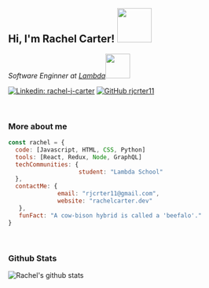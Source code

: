 <h2> Hi, I'm Rachel Carter! <img src="https://media.giphy.com/media/bcKmIWkUMCjVm/giphy.gif" width="70" ></h2>

<p><em>Software Enginner at <a href="https://lambdaschool.com/">Lambda</a><img src="https://media.giphy.com/media/MeJgB3yMMwIaHmKD4z/giphy.gif" width="50"> 
</em></p>

[![Linkedin: rachel-j-carter](https://img.shields.io/badge/-racheljcarter-blue?style=flat-square&logo=Linkedin&logoColor=white&link=https://www.linkedin.com/in/rachel-j-carter/)](https://www.linkedin.com/in/rachel-j-carter/)
[![GitHub rjcrter11](https://img.shields.io/github/followers/rjcrter11?label=follow&style=social)](https://github.com/rjcrter11)

<br>

<h3>More about me</h3>

```javascript
const rachel = {
  code: [Javascript, HTML, CSS, Python]
  tools: [React, Redux, Node, GraphQL] 
  techCommunities: {
                    student: "Lambda School"
  },
  contactMe: {
              email: "rjcrter11@gmail.com",
              website: "rachelcarter.dev"
   },
   funFact: "A cow-bison hybrid is called a 'beefalo'."
}
```
<br> 

<h3>Github Stats</h3>

![Rachel's github stats](https://github-readme-stats.vercel.app/api?username=rjcrter11&theme=dark&show_icons=true)

